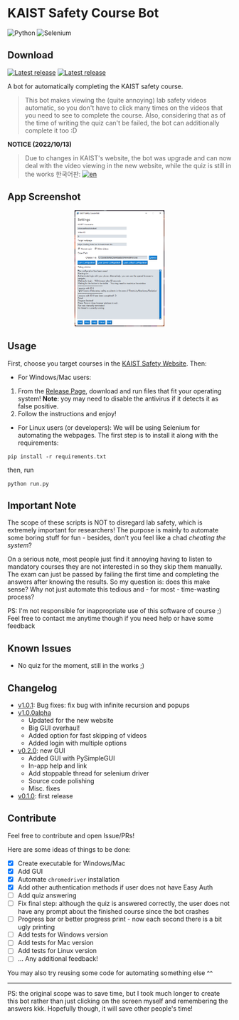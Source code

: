 # KAIST Safety Course Bot

![Python](https://img.shields.io/badge/python-3670A0?style=for-the-badge&logo=python&logoColor=ffdd54)
![Selenium](https://img.shields.io/badge/-selenium-%43B02A?style=for-the-badge&logo=selenium&logoColor=white)

<p align="center">

## Download
[![Latest release](https://img.shields.io/badge/Windows-0078D6?style=for-the-badge&logo=windows&logoColor=white)](https://github.com/fedebotu/kaist-safety-course-bot/releases/download/v1.0.0alpha/Windows-Binary.zip) [![Latest release](https://img.shields.io/badge/mac%20os-000000?style=for-the-badge&logo=apple&logoColor=white)](https://github.com/fedebotu/kaist-safety-course-bot/releases/download/v1.0.0alpha/Mac-Binary.zip)


</p>


A bot for automatically completing the KAIST safety course.

> This bot makes viewing the (quite annoying) lab safety videos automatic, so you don't have to click many times on the videos that you need to see to complete the course. Also, considering that as of the time of writing the quiz can't be failed, the bot can additionally complete it too :D

**NOTICE (2022/10/13)**
> Due to changes in KAIST's website, the bot was upgrade and can now deal with the video viewing in the new website, while the quiz is still in the works
한국어판: [![en](https://img.shields.io/badge/lang-kor-blue.svg)](https://github.com/fedebotu/kaist-safety-course-bot/edit/main/README.ko.md)


<!--- [![ko](https://img.shields.io/badge/lang-ko-blue.svg)](file path will be here)--->

## App Screenshot

<p align="center">
  <img src="assets/app-screenshot.png" width = 40% alt="Image">
</p>

## Usage
First, choose you target courses in the [KAIST Safety Website](https://safety.kaist.ac.kr/main/main.do). Then:

- For Windows/Mac users:

1. From the [Release Page](https://github.com/fedebotu/kaist-safety-course-bot/releases/), download and run files that fit your operating system! **Note**: yoy may need to disable the antivirus if it detects it as false positive.
2. Follow the instructions and enjoy! 

- For Linux users (or developers):
We will be using Selenium for automating the webpages. The first step is to install it along with the requirements:
```shell
pip install -r requirements.txt
```
then, run

```shell
python run.py
```

## Important Note
The scope of these scripts is NOT to disregard lab safety, which is extremely important for researchers! The purpose is mainly to automate some boring stuff for fun - besides, don't you feel like a chad _cheating the system_?  

On a serious note, most people just find it annoying having to listen to mandatory courses they are not interested in so they skip them manually. The exam can just be passed by failing the first time and completing the answers after knowing the results.  So my question is: does this make sense? Why not just automate this tedious and - for most - time-wasting process?

PS: I'm not responsible for inappropriate use of this software of course ;) Feel free to contact me anytime though if you need help or have some feedback

## Known Issues
- No quiz for the moment, still in the works ;)

## Changelog
- [v1.0.1](https://github.com/fedebotu/kaist-safety-course-bot/releases/tag/v1.0.1): Bug fixes: fix bug with infinite recursion and popups
- [v1.0.0alpha](https://github.com/fedebotu/kaist-safety-course-bot/releases/tag/v1.0.0alpha)
  - Updated for the new website
  - Big GUI overhaul!
  - Added option for fast skipping of videos
  - Added login with multiple options
- [v0.2.0](https://github.com/fedebotu/kaist-safety-course-bot/releases/tag/v0.2.0): new GUI
  - Added GUI with PySimpleGUI
  - In-app help and link
  - Add stoppable thread for selenium driver
  - Source code polishing
  - Misc. fixes
- [v0.1.0](https://github.com/fedebotu/kaist-safety-course-bot/releases/tag/v0.1.0): first release


## Contribute

Feel free to contribute and open Issue/PRs! 

Here are some ideas of things to be done:

- [x] Create executable for Windows/Mac
- [x] Add GUI
- [x] Automate `chromedriver` installation
- [x] Add other authentication methods if user does not have Easy Auth
- [ ] Add quiz answering
- [ ] Fix final step: although the quiz is answered correctly, the user does not have any prompt about the finished course since the bot crashes
- [ ] Progress bar or better progress print - now each second there is a bit ugly printing
- [ ] Add tests for Windows version
- [ ] Add tests for Mac version
- [ ] Add tests for Linux version
- [ ] ... Any additional feedback!

You may also try reusing some code for automating something else ^^


---

PS: the original scope was to save time, but I took much longer to create this bot rather than just clicking on the screen myself and remembering the answers kkk. Hopefully though, it will save other people's time!

